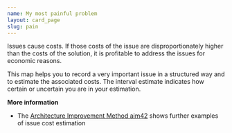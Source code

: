 ```yaml
---
name: My most painful problem
layout: card_page
slug: pain
---
```

Issues cause costs. If those costs of the issue are disproportionately higher than the costs of the solution, it is profitable to address the issues for economic reasons.

This map helps you to record a very important issue in a structured way and to estimate the associated costs. The interval estimate indicates how certain or uncertain you are in your estimation.

**More information**

* The [Architecture Improvement Method aim42](https://aim42.github.io/#Estimate-Issue-Cost) shows further examples of issue cost estimation


